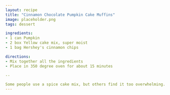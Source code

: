 ```yaml
---
layout: recipe
title: "Cinnamon Chocolate Pumpkin Cake Muffins"
image: placeholder.png
tags: dessert

ingredients:
- 1 can Pumpkin
- 2 box Yellow cake mix, super moist
- 1 bag Hershey's cinnamon chips

directions:
- Mix together all the ingredients
- Place in 350 degree oven for about 15 minutes

--

Some people use a spice cake mix, but others find it too overwhelming.
---
```

